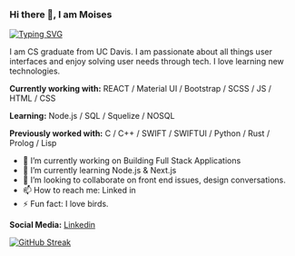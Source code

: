 ### Hi there 👋, I am Moises
[![Typing SVG](https://readme-typing-svg.demolab.com?font=Fira+Code&weight=300&size=21&pause=1000&color=F7F7F7&background=5512A0&center=true&vCenter=true&width=435&lines=+I+am+a+Front+End+Developer%2C;+Software+Engineer%2C;+Problem+Solver)](https://git.io/typing-svg)

I am CS graduate from UC Davis. I am passionate about all things user interfaces and enjoy solving user needs through tech. I love learning new technologies.

**Currently working with:**
REACT / Material UI / Bootstrap / SCSS / JS / HTML / CSS

**Learning:**
Node.js / SQL / Squelize / NOSQL 

**Previously worked with:**
C / C++ / SWIFT / SWIFTUI / Python / Rust / Prolog / Lisp 


- 🔭 I’m currently working on Building Full Stack Applications 
- 🌱 I’m currently learning Node.js & Next.js 
- 👯 I’m looking to collaborate on front end issues, design conversations. 
- 📫 How to reach me: Linked in 
- ⚡ Fun fact: I love birds. 

**Social Media:**
[Linkedin](www.linkedin.com/in/MoisesDevs)


[![GitHub Streak](https://streak-stats.demolab.com?user=moises-devs&theme=shades-of-purple&date_format=M%20j%5B%2C%20Y%5D&mode=weekly&background=48019A&ring=DDDDDD&stroke=3293DD&currStreakNum=DDDDDD&currStreakLabel=DDDDDD&sideLabels=DDDDDD&sideNums=2EBBDD)](https://git.io/streak-stats)

<!---
Moises-knows/Moises-knows is a ✨ special ✨ repository because its `README.md` (this file) appears on your GitHub profile.
You can click the Preview link to take a look at your changes.
--->
